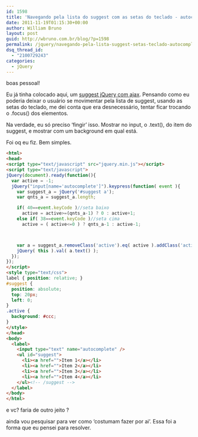 ```yaml
---
id: 1598
title: 'Navegando pela lista do suggest com as setas do teclado - autocomplete teclado javascript'
date: 2011-11-19T01:15:30+00:00
author: William Bruno
layout: post
guid: http://wbruno.com.br/blog/?p=1598
permalink: /jquery/navegando-pela-lista-suggest-setas-teclado-autocomplete-teclado-javascript/
dsq_thread_id:
  - "2100729243"
categories:
  - jQuery
---
```

boas pessoal!

Eu já tinha colocado aqui, um <a href="https://wbruno.com.br/ajax/suggest-ajax-jquery-phpmysql/" target="_blank">suggest jQuery com ajax</a>. Pensando como eu poderia deixar o usuário se movimentar pela lista de suggest, usando as setas do teclado, me dei conta que era desnecessário, tentar ficar trocando o .focus() dos elementos.

<!--more-->



Na verdade, eu só preciso &#8216;fingir&#8217; isso. Mostrar no input, o .text(), do item do suggest, e mostrar com um background em qual está.

Foi oq eu fiz. Bem simples.

``` html
<html>
<head>
<script type="text/javascript" src="jquery.min.js"></script>
<script type="text/javascript">
jQuery(document).ready(function(){
  var active = -1;
  jQuery("input[name='autocomplete']").keypress(function( event ){
    var suggest_a = jQuery('#suggest a');
    var qnts_a = suggest_a.length;

    if( 40==event.keyCode )//seta baixo
      active = active>=(qnts_a-1) ? 0 : active+1;
    else if( 38==event.keyCode )//seta cima
      active = ( active<=0 ) ? qnts_a-1 : active-1;



    var a = suggest_a.removeClass('active').eq( active ).addClass('active');
    jQuery( this ).val( a.text() );
  });
});
</script>
<style type="text/css">
label { position: relative; }
#suggest {
  position: absolute;
  top: 20px;
  left: 0;
}
.active {
  background: #ccc;
}
</style>
</head>
<body>
  <label>
    <input type="text" name="autocomplete" />
    <ul id="suggest">
      <li><a href="">Item 1</a></li>
      <li><a href="">Item 2</a></li>
      <li><a href="">Item 3</a></li>
      <li><a href="">Item 4</a></li>
    </ul><!-- /suggest -->
  </label>
</body>
</html>
```

</html>

e vc? faria de outro jeito ?

ainda vou pesquisar para ver como &#8216;costumam fazer por ai&#8217;. Essa foi a forma que eu pensei para resolver.
